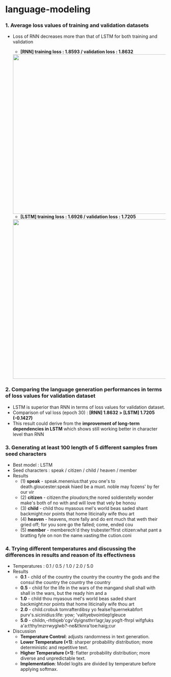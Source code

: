 # language-modeling
### 1. Average loss values of training and validation datasets 
- Loss of RNN decreases more than that of LSTM for both training and validation
  - **[RNN] training loss : 1.8593 / validation loss : 1.8632**
  <img src="https://github.com/jiwwnn/language-modeling/assets/134251617/8d51483f-7c37-43d1-8908-9da5a1ffead9" width='500'>

  - **[LSTM] training loss : 1.6926 / validation loss : 1.7205**
  <img src="https://github.com/jiwwnn/language-modeling/assets/134251617/ea25d946-11bc-4a12-b5b1-a291bcc15353" width='500'>

### 2. Comparing the language generation performances in terms of loss values for validation dataset
  - LSTM is superior than RNN in terms of loss values for validation dataset.
  - Comparison of val loss (epoch 30) : **[RNN] 1.8632  > [LSTM] 1.7205 (-0.1427)**
  - This result could derive from the **improvement of long-term dependencies in LSTM** which shows still working better in character level than RNN

### 3. Generating at least 100 length of 5 different samples from seed characters
- Best model : LSTM
- Seed characters : speak / citizen / child / heaven / member
- Results
  - (1) **speak** - speak.menenius:that you one's to death.gloucester:speak hiaed be a muxt. noble may fozens' by fer our vir
  - (2) **citizen** - citizen:the ploudors;the nored soldierstelly wonder make's both of no with and will love that vely be honou
  - (3) **child** - child thou myasous mel's world beas saded shant backmight:nor points that home liticinally wife thou art
  - (4) **heaven** - heavens, more fally and do ent much that weth their gried off; for you sore go the falled; come, ended cou
  - (5) **member** - memberech'd they trubester?first citizen:what pant a bratting fyle on non the name.vasting:the cution.coni

### 4. Trying different temperatures and discussing the differences in results and reason of its effectivness
- Temperatures : 0.1 / 0.5 / 1.0 / 2.0 / 5.0
- Results 
  - **0.1** - child of the country the country the country the gods and the consul the country the country the country
  - **0.5** - child for the life in the wars of the mangand shall shall with shall in the wars, but the ready him and a
  - **1.0** - child thou myasous mel's world beas saded shant backmight:nor points that home liticinally wife thou art
  - **2.0** - child.crobuk tomrafterdibsy yo fealse?quernekabfort purv's.sicinidius:life: yow; 'valityebvointiep!gleuce
  - **5.0** - childn,-rhtlsjeb'cgv'dyignsthrr!agr,lay.yog!t-fhrpl wifgfuks a'a:t!thy!mzrrwyglwb?-ne&t!knra'toe:haig;cur
- Discussion
  - **Temperature Control**: adjusts randomness in text generation.
  - **Lower Temperature (<1)**: sharper probability distribution; more deterministic and repetitive text.
  - **Higher Temperature (>1)**: flatter probability distribution; more diverse and unpredictable text.
  - **Implementation**: Model logits are divided by temperature before applying softmax.
  
